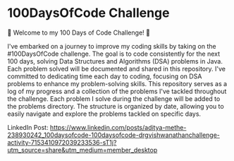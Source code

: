 # 100DaysOfCode Challenge
🚀 Welcome to my 100 Days of Code Challenge! 🚀

I've embarked on a journey to improve my coding skills by taking on the #100DaysOfCode challenge. The goal is to code consistently for the next 100 days, solving Data Structures and Algorithms (DSA) problems in Java. Each problem solved will be documented and shared in this repository. I've committed to dedicating time each day to coding, focusing on DSA problems to enhance my problem-solving skills. This repository serves as a log of my progress and a collection of the problems I've tackled throughout the challenge. Each problem I solve during the challenge will be added to the problems directory. The structure is organized by date, allowing you to easily navigate and explore the problems tackled on specific days.

LinkedIn Post: https://www.linkedin.com/posts/aditya-methe-238930242_100daysofcode-100daysofcode-drgvishwanathanchallenge-activity-7153410972039233536-sT1j?utm_source=share&utm_medium=member_desktop

